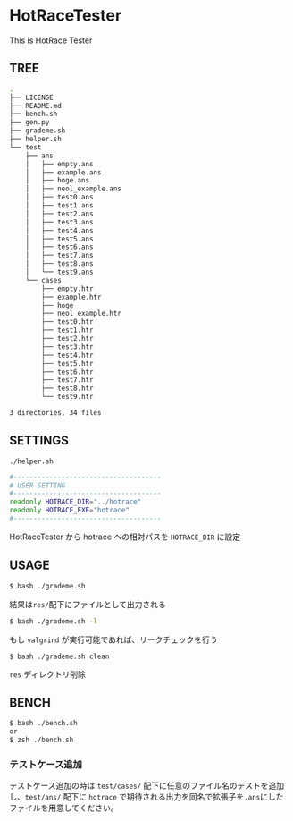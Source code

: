 # HotRaceTester
This is HotRace Tester

## TREE
```sh
.
├── LICENSE
├── README.md
├── bench.sh
├── gen.py
├── grademe.sh
├── helper.sh
└── test
    ├── ans
    │   ├── empty.ans
    │   ├── example.ans
    │   ├── hoge.ans
    │   ├── neol_example.ans
    │   ├── test0.ans
    │   ├── test1.ans
    │   ├── test2.ans
    │   ├── test3.ans
    │   ├── test4.ans
    │   ├── test5.ans
    │   ├── test6.ans
    │   ├── test7.ans
    │   ├── test8.ans
    │   └── test9.ans
    └── cases
        ├── empty.htr
        ├── example.htr
        ├── hoge
        ├── neol_example.htr
        ├── test0.htr
        ├── test1.htr
        ├── test2.htr
        ├── test3.htr
        ├── test4.htr
        ├── test5.htr
        ├── test6.htr
        ├── test7.htr
        ├── test8.htr
        └── test9.htr

3 directories, 34 files

```

## SETTINGS
`./helper.sh`
```sh
#-------------------------------------
# USER SETTING
#-------------------------------------
readonly HOTRACE_DIR="../hotrace"
readonly HOTRACE_EXE="hotrace"
#-------------------------------------
```
HotRaceTester から hotrace への相対パスを `HOTRACE_DIR` に設定

## USAGE
```sh
$ bash ./grademe.sh
```
結果は`res/`配下にファイルとして出力される
```sh
$ bash ./grademe.sh -l
```
もし `valgrind` が実行可能であれば、リークチェックを行う

```
$ bash ./grademe.sh clean
```
`res` ディレクトリ削除

## BENCH
```sh
$ bash ./bench.sh
or
$ zsh ./bench.sh
```

### テストケース追加
テストケース追加の時は `test/cases/` 配下に任意のファイル名のテストを追加し、`test/ans/` 配下に `hotrace` で期待される出力を同名で拡張子を`.ans`にしたファイルを用意してください。

